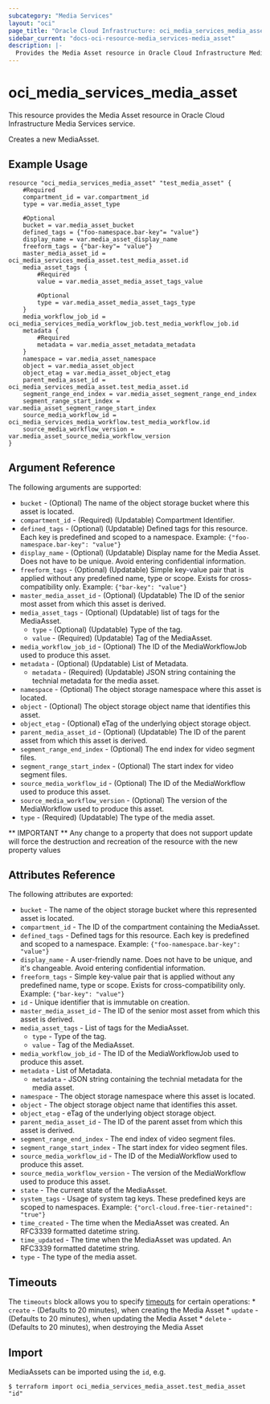```yaml
---
subcategory: "Media Services"
layout: "oci"
page_title: "Oracle Cloud Infrastructure: oci_media_services_media_asset"
sidebar_current: "docs-oci-resource-media_services-media_asset"
description: |-
  Provides the Media Asset resource in Oracle Cloud Infrastructure Media Services service
---
```


# oci_media_services_media_asset
This resource provides the Media Asset resource in Oracle Cloud Infrastructure Media Services service.

Creates a new MediaAsset.


## Example Usage

```hcl
resource "oci_media_services_media_asset" "test_media_asset" {
	#Required
	compartment_id = var.compartment_id
	type = var.media_asset_type

	#Optional
	bucket = var.media_asset_bucket
	defined_tags = {"foo-namespace.bar-key"= "value"}
	display_name = var.media_asset_display_name
	freeform_tags = {"bar-key"= "value"}
	master_media_asset_id = oci_media_services_media_asset.test_media_asset.id
	media_asset_tags {
		#Required
		value = var.media_asset_media_asset_tags_value

		#Optional
		type = var.media_asset_media_asset_tags_type
	}
	media_workflow_job_id = oci_media_services_media_workflow_job.test_media_workflow_job.id
	metadata {
		#Required
		metadata = var.media_asset_metadata_metadata
	}
	namespace = var.media_asset_namespace
	object = var.media_asset_object
	object_etag = var.media_asset_object_etag
	parent_media_asset_id = oci_media_services_media_asset.test_media_asset.id
	segment_range_end_index = var.media_asset_segment_range_end_index
	segment_range_start_index = var.media_asset_segment_range_start_index
	source_media_workflow_id = oci_media_services_media_workflow.test_media_workflow.id
	source_media_workflow_version = var.media_asset_source_media_workflow_version
}
```

## Argument Reference

The following arguments are supported:

* `bucket` - (Optional) The name of the object storage bucket where this asset is located.
* `compartment_id` - (Required) (Updatable) Compartment Identifier.
* `defined_tags` - (Optional) (Updatable) Defined tags for this resource. Each key is predefined and scoped to a namespace. Example: `{"foo-namespace.bar-key": "value"}` 
* `display_name` - (Optional) (Updatable) Display name for the Media Asset. Does not have to be unique. Avoid entering confidential information.
* `freeform_tags` - (Optional) (Updatable) Simple key-value pair that is applied without any predefined name, type or scope. Exists for cross-compatibility only. Example: `{"bar-key": "value"}` 
* `master_media_asset_id` - (Optional) (Updatable) The ID of the senior most asset from which this asset is derived.
* `media_asset_tags` - (Optional) (Updatable) list of tags for the MediaAsset.
	* `type` - (Optional) (Updatable) Type of the tag.
	* `value` - (Required) (Updatable) Tag of the MediaAsset.
* `media_workflow_job_id` - (Optional) The ID of the MediaWorkflowJob used to produce this asset.
* `metadata` - (Optional) (Updatable) List of Metadata.
	* `metadata` - (Required) (Updatable) JSON string containing the technial metadata for the media asset.
* `namespace` - (Optional) The object storage namespace where this asset is located.
* `object` - (Optional) The object storage object name that identifies this asset.
* `object_etag` - (Optional) eTag of the underlying object storage object.
* `parent_media_asset_id` - (Optional) (Updatable) The ID of the parent asset from which this asset is derived.
* `segment_range_end_index` - (Optional) The end index for video segment files.
* `segment_range_start_index` - (Optional) The start index for video segment files.
* `source_media_workflow_id` - (Optional) The ID of the MediaWorkflow used to produce this asset.
* `source_media_workflow_version` - (Optional) The version of the MediaWorkflow used to produce this asset.
* `type` - (Required) (Updatable) The type of the media asset.


** IMPORTANT **
Any change to a property that does not support update will force the destruction and recreation of the resource with the new property values

## Attributes Reference

The following attributes are exported:

* `bucket` - The name of the object storage bucket where this represented asset is located.
* `compartment_id` - The ID of the compartment containing the MediaAsset.
* `defined_tags` - Defined tags for this resource. Each key is predefined and scoped to a namespace. Example: `{"foo-namespace.bar-key": "value"}` 
* `display_name` - A user-friendly name. Does not have to be unique, and it's changeable. Avoid entering confidential information.
* `freeform_tags` - Simple key-value pair that is applied without any predefined name, type or scope. Exists for cross-compatibility only. Example: `{"bar-key": "value"}` 
* `id` - Unique identifier that is immutable on creation.
* `master_media_asset_id` - The ID of the senior most asset from which this asset is derived.
* `media_asset_tags` - List of tags for the MediaAsset.
	* `type` - Type of the tag.
	* `value` - Tag of the MediaAsset.
* `media_workflow_job_id` - The ID of the MediaWorkflowJob used to produce this asset.
* `metadata` - List of Metadata.
	* `metadata` - JSON string containing the technial metadata for the media asset.
* `namespace` - The object storage namespace where this asset is located.
* `object` - The object storage object name that identifies this asset.
* `object_etag` - eTag of the underlying object storage object.
* `parent_media_asset_id` - The ID of the parent asset from which this asset is derived.
* `segment_range_end_index` - The end index of video segment files.
* `segment_range_start_index` - The start index for video segment files.
* `source_media_workflow_id` - The ID of the MediaWorkflow used to produce this asset.
* `source_media_workflow_version` - The version of the MediaWorkflow used to produce this asset.
* `state` - The current state of the MediaAsset.
* `system_tags` - Usage of system tag keys. These predefined keys are scoped to namespaces. Example: `{"orcl-cloud.free-tier-retained": "true"}` 
* `time_created` - The time when the MediaAsset was created. An RFC3339 formatted datetime string.
* `time_updated` - The time when the MediaAsset was updated. An RFC3339 formatted datetime string.
* `type` - The type of the media asset.

## Timeouts

The `timeouts` block allows you to specify [timeouts](https://registry.terraform.io/providers/hashicorp/oci/latest/docs/guides/changing_timeouts) for certain operations:
	* `create` - (Defaults to 20 minutes), when creating the Media Asset
	* `update` - (Defaults to 20 minutes), when updating the Media Asset
	* `delete` - (Defaults to 20 minutes), when destroying the Media Asset


## Import

MediaAssets can be imported using the `id`, e.g.

```
$ terraform import oci_media_services_media_asset.test_media_asset "id"
```

